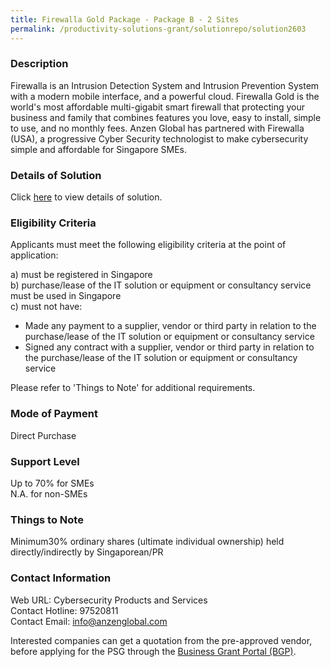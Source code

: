 ```yaml
---
title: Firewalla Gold Package - Package B - 2 Sites
permalink: /productivity-solutions-grant/solutionrepo/solution2603
---
```


### Description

Firewalla is an Intrusion Detection System and Intrusion Prevention System with a modern mobile interface, and a powerful cloud.  Firewalla Gold is the world's most affordable multi-gigabit smart firewall that protecting your business and family that combines features you love, easy to install, simple to use, and no monthly fees.  Anzen Global has partnered with Firewalla (USA), a progressive Cyber Security technologist to make cybersecurity simple and affordable for Singapore SMEs.

### Details of Solution

Click <a href='https://www.gobusiness.gov.sg/images/psg/Anzen_Global_20200755_Desensitised_Annex_3_Part_2.pdf' target='_blank' rel='noopener'>here</a> to view details of solution.

### Eligibility Criteria

Applicants must meet the following eligibility criteria at the point of application:

a) must be registered in Singapore <br>
b) purchase/lease of the IT solution or equipment or consultancy service must be used in Singapore <br>
c) must not have:
- Made any payment to a supplier, vendor or third party in relation to the purchase/lease of the IT solution or equipment or consultancy service
- Signed any contract with a supplier, vendor or third party in relation to the purchase/lease of the IT solution or equipment or consultancy service

Please refer to 'Things to Note' for additional requirements.

### Mode of Payment
Direct Purchase

### Support Level
Up to 70% for SMEs <br>
N.A. for non-SMEs

### Things to Note
Minimum30% ordinary shares (ultimate individual ownership) held directly/indirectly by Singaporean/PR

### Contact Information
Web URL: Cybersecurity Products and Services <br>Contact Hotline: 97520811 <br>Contact Email: info@anzenglobal.com <br>

Interested companies can get a quotation from the pre-approved vendor, before applying for the PSG through the <a target='_blank' rel='noopener' href='https://www.businessgrants.gov.sg/'>Business Grant Portal (BGP)</a>.
